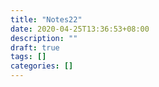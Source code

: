 ```yaml
---
title: "Notes22"
date: 2020-04-25T13:36:53+08:00
description: ""
draft: true
tags: []
categories: []
---
```

